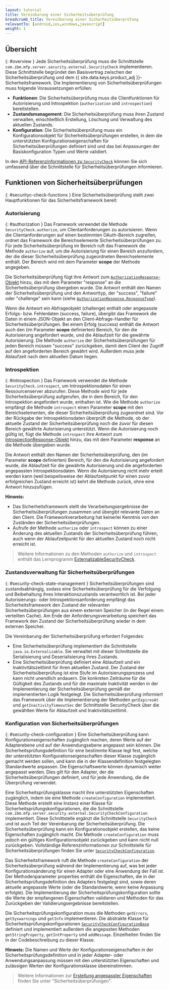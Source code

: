 ```yaml
---
layout: tutorial
title: Vereinbarung einer Sicherheitsüberprüfung
breadcrumb_title: Vereinbarung einer Sicherheitsüberprüfung
relevantTo: [android,ios,windows,javascript]
weight: 1
---
```

<!-- NLS_CHARSET=UTF-8 -->
## Übersicht
{: #overview }
Jede Sicherheitsüberprüfung muss die Schnittstelle
`com.ibm.mfp.server.security.external.SecurityCheck` implementieren. Diese Schnittstelle begründet den Basisvertrag zwischen der Sicherheitsüberprüfung
und dem {{ site.data.keys.product_adj }}-Sicherheitsframework. Die Implementierung von Sicherheitsüberprüfungen muss folgende Voraussetzungen erfüllen: 

* **Funktionen**: Die Sicherheitsüberprüfung muss die Clientfunktionen für Autorisierung und Introspektion (`authorization`
und `introspection`) bereitstellen. 
* **Zustandsmanagement**: Die Sicherheitsüberprüfung muss ihren Zustand verwalten, einschließlich Erstellung, Löschung und Verwaltung des aktuellen Zustands. 
* **Konfiguration**: Die Sicherheitsüberprüfung muss ein Konfigurationsobjekt für Sicherheitsüberprüfungen erstellen, in dem die unterstützten Konfigurationseigenschaften für
Sicherheitsüberprüfungen definiert sind und das bei Anpassungen der Basiskonfiguration Typen und Werte validiert. 

In den [API-Referenzinformationen zu `SecurityCheck`](../../../api/server-side-api/java/) können Sie sich umfassend über die Schnittstelle für Sicherheitsüberprüfungen informieren.

## Funktionen von Sicherheitsüberprüfungen
{: #securityc-check-functions }
Eine Sicherheitsüberprüfung
stellt zwei Hauptfunktionen für das Sicherheitsframework bereit:

### Autorisierung
{: #authorization }
Das Framework verwendet die Methode `SecurityCheck.authorize`, um Clientanforderungen
zu autorisieren. Wenn die Clientanforderungen auf einen bestimmten
OAuth-Bereich zugreifen, ordnet das Framework die Bereichselemente Sicherheitsüberprüfungen zu. Für jede Sicherheitsüberprüfung im Bereich ruft das Framework
die Methode
`authorize` auf, um die Autorisierung für einen Bereich anzufordern, der die dieser Sicherheitsüberprüfung zugeordneten Bereichselemente
enthält. Der Bereich wird mit dem Parameter **scope** der Methode angegeben.


Die Sicherheitsüberprüfung fügt ihre Antwort zum
[`AuthorizationResponse`-Objekt](../../../api/server-side-api/java/)
hinzu, das
mit dem Parameter "response" an die Sicherheitsüberprüfung übergeben wurde. Die Antwort enthält den Namen der Sicherheitsüberprüfung und den Antworttyp, der "success", "failure" oder "challenge" sein kann (siehe [`AuthorizationResponse.ResponseType`](../../../api/server-side-api/java/)).

Wenn die Antwort ein
Abfrageobjekt (challenge) enthält oder angepasste Erfolgs- bzw. Fehlerdaten (success, failure), übergibt das Framework die Daten in einem JSON-Objekt
an den Client-Abfrage-Handler
für Sicherheitsüberprüfungen. Bei einem Erfolg (success) enthält die Antwort auch den (im Parameter **scope** definierten) Bereich, für
den die Autorisierung
angefordert wurde, und die Ablaufzeit für die gewährte Autorisierung. Die Methode
`authorize` der Sicherheitsüberprüfungen für jeden Bereich müssen "success" zurückgeben, damit dem Client der Zugriff auf den angeforderten Bereich
gewährt wird. Außerdem muss jede Ablaufzeit nach dem aktuellen Datum liegen. 

### Introspektion
{: #introspection }
Das Framework verwendet die Methode `SecurityCheck.introspect`, um Introspektionsdaten für einen Ressourcenserver
abzurufen. Diese Methode wird für jede Sicherheitsüberprüfung aufgerufen, die in dem Bereich, für den Introspektion angefordert wurde, enthalten ist. Wie die Methode
`authorize` empfängt die Methode
`introspect` einen Parameter **scope** mit den Bereichselementen, die dieser Sicherheitsüberprüfung zugeordnet sind. Vor der Rückgabe der
Introspektionsdaten überprüft die Methode, ob der aktuelle Zustand der Sicherheitsüberprüfung noch die zuvor für diesen Bereich gewährte
Autorisierung unterstützt. Wenn die Autorisierung noch gültig ist, fügt die Methode
`introspect` ihre Antwort zum
[IntrospectionResponse-Objekt](../../../api/server-side-api/java/) hinzu,
das mit dem Parameter **response** an die Methode übergeben wurde. 

Die Antwort enthält den Namen der Sicherheitsüberprüfung, den
(im Parameter **scope** definierten) Bereich, für
den die Autorisierung
angefordert wurde, die Ablaufzeit für die gewährte Autorisierung und die angeforderten angepassten Introspektionsdaten. Wenn die Autorisierung nicht mehr erteilt werden kann (weil
beispeilsweise der Ablaufzeitpunkt für einen zuvor erfolgreichen Zustand erreicht ist) kehrt die Methode zurück, ohne eine Antwort hinzuzufügen. 

**Hinweis:**

* Das Sicherheitsframework stellt die Verarbeitungsergebnisse der Sicherheitsüberprüfungen zusammen und übergibt relevante Daten an den Client. Die Frameworkverarbeitung
hat keinerlei Kenntnis von den Zuständen der Sicherheitsüberprüfungen.
* Aufrufe der Methode `authorize` oder `introspect` können zu einer Änderung des aktuellen Zustands der
Sicherheitsüberprüfung führen, auch wenn der Ablaufzeitpunkt für den aktuellen Zustand noch nicht erreicht ist. 

> Weitere Informationen zu den Methoden `authorize` und
`introspect` enthält das Lernprogramm [ExternalizableSecurityCheck](../../externalizable-security-check).

### Zustandsverwaltung für Sicherheitsüberprüfungen
{: #security-check-state-management }
Sicherheitsüberprüfungen sind zustandsabhängig,
sodass eine Sicherheitsüberprüfung für die Verfolgung und Beibehaltung ihres Interaktionszustands verantwortlich ist. Bei jeder
Autorisierungs- oder Introspektionsanforderung empfängt das Sicherheitsframework den Zustand der relevanten Sicherheitsüberprüfungen aus einem externen Speicher
(in der Regel einem verteilten Cache). Am Ende der Anforderungsverarbeitung speichert das Framework den Zustand der Sicherheitsüberprüfung
wieder in dem externen Speicher. 

Die Vereinbarung der Sicherheitsüberprüfung erfordert Folgendes: 

* Eine Sicherheitsüberprüfung implementiert die Schnittstelle `java.io.Externalizable`.
Sie verwaltet mit dieser Schnittstelle die Serialisierung und Deserialisierung ihres Zustands. 
* Eine Sicherheitsüberprüfung definiert eine Ablaufzeit und ein Inaktivitätszeitlimit für ihren aktuellen Zustand. Der Zustand der Sicherheitsüberprüfung ist eine Stufe im Autorisierungsprozess und kann nicht
unendlich andauern. Die konkreten Zeiträume für die Gültigkeit des Zustands und für die maximale Inaktivität werden in der
Implementierung der Sicherheitsüberprüfung gemäß der implementierten Logik festgelegt. Die Sicherheitsüberprüfung informiert das Framework über die Implementierung der
Methoden
`getExpiresAt` und `getInactivityTimeoutSec` der Schnittstelle SecurityCheck über die gewählten Werte für
Ablaufzeit und Inaktivitätszeitlimit. 

### Konfiguration von Sicherheitsüberprüfungen
{: #security-check-configuration }
Eine Sicherheitsüberprüfung
kann Konfigurationseigenschaften zugänglich machen, deren Werte auf der Adapterebene und auf der Anwendungsebene angepasst sein können. Die Sicherheitsprüfungsdefinition für eine bestimmte Klasse
legt fest, welche der unterstützten Konfigurationseigenschaften dieser Klasse zugänglich gemacht werden sollen, und kann die in der Klassendefinition festgelegten
Standardwerte anpassen. Die Eigenschaftswerte können dynamisch weiter angepasst werden. Dies gilt für den Adapter, der die Sicherheitsüberprüfungen definiert, und für jede Anwendung, die die Überprüfung
verwendet. 

Eine Sicherheitsprüfungsklasse macht ihre unterstützten Eigenschaften zugänglich, indem sie eine
Methode `createConfiguration` implementiert. Diese Methode erstellt eine Instanz einer Klasse für Sicherheitsprüfungskonfigurationen, die
die Schnittstelle `com.ibm.mfp.server.security.external.SecurityCheckConfiguration` implementiert. Diese Schnittstelle ergänzt
die Schnittstelle `SecurityCheck` und ist auch Teil der Vereinbarung der Sicherheitsüberprüfung. Die Sicherheitsüberprüfung
kann ein Konfigurationsobjekt erstellen, das keine Eigenschaften zugänglich macht.
Die Methode `createConfiguration` muss jedoch ein gültiges Konfigurationsobjekt
zurückgeben und kann nicht null zurückgeben. Vollständige Referenzinformationen zur Schnittstelle für
Sicherheitsüberprüfungen finden Sie unter
[`SecurityCheckConfiguration`](../../../api/server-side-api/java/).

Das Sicherheitsframework ruft die Methode
`createConfiguration` der Sicherheitsüberprüfung während der Implementierung auf, was bei jeder Konfigurationsänderung für einen
Adapter oder eine Anwendung der Fall ist. Der Methodenparameter properties enthält die Eigenschaften, die in der Sicherheitsprüfungsdefinition
des Adapters festgelegt sind, sowie deren aktuelle angepasste Werte (oder die Standardwerte, wenn keine Anpassung erfolgte). Die Implementierung der Sicherheitsprüfungskonfiguration
sollte die Werte der empfangenen Eigenschaften validieren und Methoden für das Zurückgeben der Validierungsergebnisse bereitstellen. 

Die
Sicherheitsprüfungskonfiguration muss die Methoden `getErrors`, `getSyswarnings` und
`getInfo` implementieren. Die abstrakte Klasse für
Sicherheitsprüfungskonfigurationen
[`SecurityCheckConfigurationBase`](../../../api/server-side-api/java/)
definiert und implementiert außerdem die angepssten Methoden
`getStringProperty`, `getIntProperty` und
`addMessage`. Einzelheiten finden Sie in der Codebeschreibung zu dieser Klasse. 

**Hinweis:** Die Namen und Werte der Konfigurationseigenschaften in der Sicherheitsprüfungsdefinition und in jeder Adapter- oder Anwendungsanpassung müssen mit den unterstützten Eigenschaften und zulässigen Werten der Konfigurationsklasse übereinstimmen.

> Weitere Informationen zur [Erstellung angepasster Eigenschaften](../#security-check-configuration) finden Sie unter "Sicherheitsüberprüfungen". 
